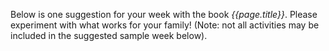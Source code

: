 Below is one suggestion for your week with the book
_{{page.title}}_. Please experiment with what works for
your family! (Note: not all activities may be included in the
suggested sample week below).
